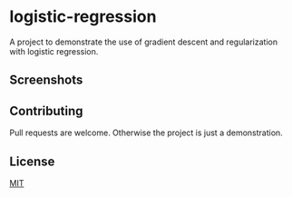 # logistic-regression
A project to demonstrate the use of gradient descent and regularization with logistic regression. 

## Screenshots

## Contributing
Pull requests are welcome. Otherwise the project is just a demonstration.

## License
[MIT](https://choosealicense.com/licenses/mit/)
